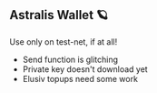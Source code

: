 ## Astralis Wallet 🪐

Use only on test-net, if at all!
- Send function is glitching
- Private key doesn't download yet
- Elusiv topups need some work
